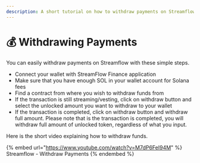 ```yaml
---
description: A short tutorial on how to withdraw payments on Streamflow
---
```


# 💰 Withdrawing Payments

You can easily withdraw payments on Streamflow with these simple steps.

* Connect your wallet with StreamFlow Finance application
* Make sure that you have enough SOL in your wallet account for Solana fees
* Find a contract from where you wish to withdraw funds from
* If the transaction is still streaming/vesting, click on withdraw button and select the unlocked amount you want to withdraw to your wallet
* If the transaction is completed, click on withdraw button and withdraw full amount. Please note that is the transaction is completed, you will withdraw full amount of unlocked token, regardless of what you input.&#x20;

Here is the short video explaining how to withdraw funds.

{% embed url="https://www.youtube.com/watch?v=M7dP6FeI94M" %}
Streamflow - Withdraw Payments
{% endembed %}
